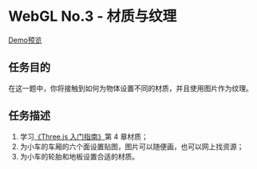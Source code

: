 # WebGL No.3 - 材质与纹理

[Demo预览](http://pwcong.me/IFE2017-EXAMS/src/ECharts&WebVR/WebGL-03/)

## 任务目的

在这一题中，你将接触到如何为物体设置不同的材质，并且使用图片作为纹理。

## 任务描述

1. 学习[《Three.js 入门指南》](http://www.ituring.com.cn/article/47975)第 4 章材质；
2. 为小车的车厢的六个面设置贴图，图片可以随便画，也可以网上找资源；
3. 为小车的轮胎和地板设置合适的材质。